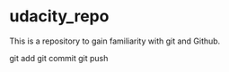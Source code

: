 # udacity_repo
This is a repository to gain familiarity with git and Github.

git add
git commit 
git push
